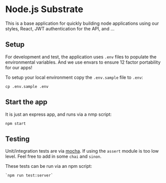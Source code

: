 # Node.js Substrate

This is a base application for quickly building node applications using
our styles, React, JWT authentication for the API, and ...

## Setup

For development and test, the application uses `.env` files to populate
the environmental variables. And we use envars to ensure 12 factor
portability for our apps!

To setup your local environment copy the `.env.sample` file to `.env`:

    cp .env.sample .env

## Start the app

It is just an express app, and runs via a nmp script:

    npm start

## Testing

Unit/integration tests are via [mocha](https://mochajs.org/). If using the `assert`
module is too low level. Feel free to add in some `chai` and `sinon`.

These tests can be run via an npm script:

    `npm run test:server`


